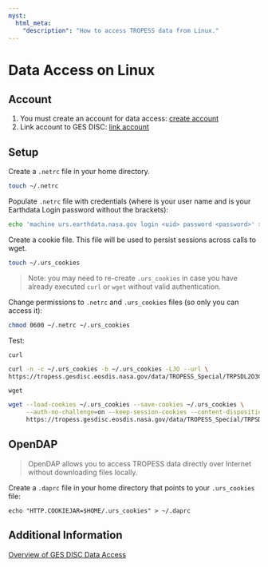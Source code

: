 ```yaml
---
myst:
  html_meta:
    "description": "How to access TROPESS data from Linux."
---
```


# Data Access on Linux

## Account

1. You must create an account for data access:
   [create account](https://wiki.earthdata.nasa.gov/display/EL/How+To+Register+For+an+EarthData+Login+Profile)
2. Link account to GES DISC: [link account](https://disc.gsfc.nasa.gov/earthdata-login)

## Setup

Create a `.netrc` file in your home directory.

```sh
touch ~/.netrc
```

Populate `.netrc` file with credentials (where <uid> is your user name and <password> is your Earthdata Login password without the brackets):

```sh
echo 'machine urs.earthdata.nasa.gov login <uid> password <password>' >> ~/.netrc 
```

Create a cookie file. This file will be used to persist sessions across calls to wget.

```sh
touch ~/.urs_cookies
```

> Note: you may need to re-create `.urs_cookies` in case you have already executed `curl` or `wget` without valid authentication.

Change permissions to `.netrc` and `.urs_cookies` files (so only you can access it):

```sh
chmod 0600 ~/.netrc ~/.urs_cookies
```

Test:

`curl`

```bash
curl -n -c ~/.urs_cookies -b ~/.urs_cookies -LJO --url \
https://tropess.gesdisc.eosdis.nasa.gov/data/TROPESS_Special/TRPSDL2O3CRSWCF.1/doc/TROPESS_West_Coast_Fires_README_2-23-21.pdf
```

`wget`

```bash
wget --load-cookies ~/.urs_cookies --save-cookies ~/.urs_cookies \
     --auth-no-challenge=on --keep-session-cookies --content-disposition \
     https://tropess.gesdisc.eosdis.nasa.gov/data/TROPESS_Special/TRPSDL2O3CRSWCF.1/doc/TROPESS_West_Coast_Fires_README_2-23-21.pdf
```

## OpenDAP

> OpenDAP allows you to access TROPESS data directly over Internet without downloading files locally.

Create a `.daprc` file in your home directory that points to your `.urs_cookies` file:

```
echo "HTTP.COOKIEJAR=$HOME/.urs_cookies" > ~/.daprc 
```

## Additional Information

[Overview of GES DISC Data Access](https://disc.gsfc.nasa.gov/data-access)
